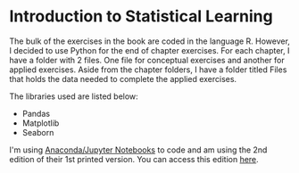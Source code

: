 # Introduction to Statistical Learning

The bulk of the exercises in the book are coded in the language R. However, I decided to use Python for the end of chapter exercises. For each chapter, I have a folder 
with 2 files. One file for conceptual exercises and another for applied exercises. Aside from the chapter folders, I have a folder titled Files that holds
the data needed to complete the applied exercises.

The libraries used are listed below:
 * Pandas
 * Matplotlib
 * Seaborn

I'm using [Anaconda/Jupyter Notebooks](https://www.anaconda.com/) to code and am using the 2nd edition of their 1st printed version.
You can access this edition [here](https://web.stanford.edu/~hastie/ISLRv2_website.pdf).

